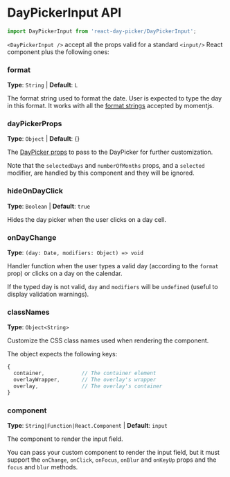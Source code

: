 # DayPickerInput API

```js
import DayPickerInput from 'react-day-picker/DayPickerInput';
```

`<DayPickerInput />` accept all the props valid for a standard `<input/>` React component plus the following ones:

### format

**Type**: `String` | **Default**: `L`

The format string used to format the date. User is expected to type the day in this format. It works with all the [format strings](https://momentjs.com/docs/#/displaying/format/) accepted by momentjs.

### dayPickerProps

**Type**: `Object` | **Default**: {}

The [DayPicker props](DayPickerAPI.md) to pass to the DayPicker for further customization.

Note that the `selectedDays` and `numberOfMonths` props, and a `selected` modifier, are handled by this component and they will be ignored.

### hideOnDayClick

**Type**: `Boolean` | **Default**: `true`

Hides the day picker when the user clicks on a day cell.


### onDayChange

**Type**: `(day: Date, modifiers: Object) => void`

Handler function when the user types a valid day (according to the `format` prop) or clicks on a day on the calendar. 

If the typed day is not valid, `day` and `modifiers` will be `undefined` (useful to display validation warnings).

### classNames

**Type**: `Object<String>`

Customize the CSS class names used when rendering the component. 

The object expects the following keys:

```js
{
  container,            // The container element
  overlayWrapper,       // The overlay's wrapper
  overlay,              // The overlay's container
}
```

### component

**Type**: `String|Function|React.Component` | **Default**: `input`

The component to render the input field. 

You can pass your custom component to render the input field, but it must support the `onChange`, `onClick`, `onFocus`, `onBlur` and `onKeyUp` props and the `focus` and `blur` methods.